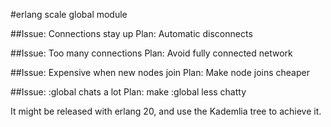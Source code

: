 #erlang scale global module

##Issue: Connections stay up
Plan: Automatic disconnects

##Issue: Too many connections
Plan: Avoid fully connected network

##Issue: Expensive when new nodes join
Plan: Make node joins cheaper

##Issue: :global chats a lot
Plan: make :global less chatty

It might be released with erlang 20, and use the Kademlia tree to achieve it.
